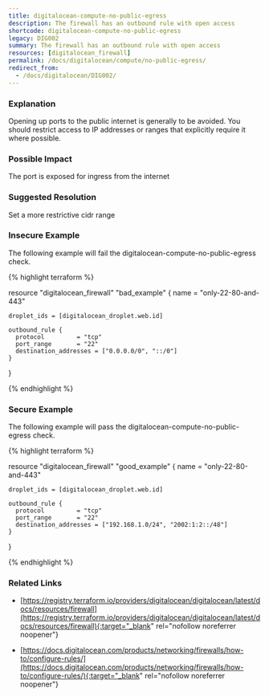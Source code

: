 ```yaml
---
title: digitalocean-compute-no-public-egress
description: The firewall has an outbound rule with open access
shortcode: digitalocean-compute-no-public-egress
legacy: DIG002
summary: The firewall has an outbound rule with open access 
resources: [digitalocean_firewall] 
permalink: /docs/digitalocean/compute/no-public-egress/
redirect_from: 
  - /docs/digitalocean/DIG002/
---
```


### Explanation


Opening up ports to the public internet is generally to be avoided. You should restrict access to IP addresses or ranges that explicitly require it where possible.


### Possible Impact
The port is exposed for ingress from the internet

### Suggested Resolution
Set a more restrictive cidr range


### Insecure Example

The following example will fail the digitalocean-compute-no-public-egress check.

{% highlight terraform %}

resource "digitalocean_firewall" "bad_example" {
	name = "only-22-80-and-443"
  
	droplet_ids = [digitalocean_droplet.web.id]
  
	outbound_rule {
	  protocol         = "tcp"
	  port_range       = "22"
	  destination_addresses = ["0.0.0.0/0", "::/0"]
	}
}

{% endhighlight %}



### Secure Example

The following example will pass the digitalocean-compute-no-public-egress check.

{% highlight terraform %}

resource "digitalocean_firewall" "good_example" {
	name = "only-22-80-and-443"
  
	droplet_ids = [digitalocean_droplet.web.id]
  
	outbound_rule {
	  protocol         = "tcp"
	  port_range       = "22"
	  destination_addresses = ["192.168.1.0/24", "2002:1:2::/48"]
	}
}

{% endhighlight %}



### Related Links


- [https://registry.terraform.io/providers/digitalocean/digitalocean/latest/docs/resources/firewall](https://registry.terraform.io/providers/digitalocean/digitalocean/latest/docs/resources/firewall){:target="_blank" rel="nofollow noreferrer noopener"}

- [https://docs.digitalocean.com/products/networking/firewalls/how-to/configure-rules/](https://docs.digitalocean.com/products/networking/firewalls/how-to/configure-rules/){:target="_blank" rel="nofollow noreferrer noopener"}


